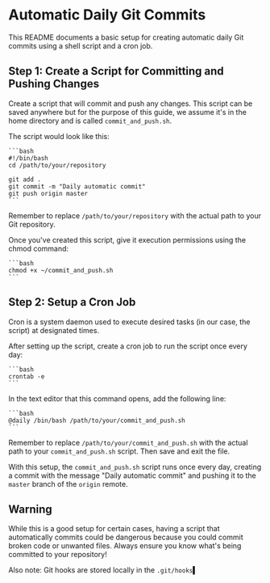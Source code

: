 # Automatic Daily Git Commits

This README documents a basic setup for creating automatic daily Git commits using a shell script and a cron job.

## Step 1: Create a Script for Committing and Pushing Changes

Create a script that will commit and push any changes. This script can be saved anywhere but for the purpose of this guide, we assume it's in the home directory and is called `commit_and_push.sh`.

The script would look like this:

    ```bash
    #!/bin/bash
    cd /path/to/your/repository

    git add .
    git commit -m "Daily automatic commit"
    git push origin master
    ```

Remember to replace `/path/to/your/repository` with the actual path to your Git repository.

Once you've created this script, give it execution permissions using the chmod command:

    ```bash
    chmod +x ~/commit_and_push.sh
    ```

## Step 2: Setup a Cron Job

Cron is a system daemon used to execute desired tasks (in our case, the script) at designated times.

After setting up the script, create a cron job to run the script once every day:

    ```bash
    crontab -e
    ```

In the text editor that this command opens, add the following line:

    ```bash
    @daily /bin/bash /path/to/your/commit_and_push.sh
    ```

Remember to replace `/path/to/your/commit_and_push.sh` with the actual path to your `commit_and_push.sh` script. Then save and exit the file.

With this setup, the `commit_and_push.sh` script runs once every day, creating a commit with the message "Daily automatic commit" and pushing it to the `master` branch of the `origin` remote.

## Warning

While this is a good setup for certain cases, having a script that automatically commits could be dangerous because you could commit broken code or unwanted files. Always ensure you know what's being committed to your repository!

Also note: Git hooks are stored locally in the `.git/hooks`▍


